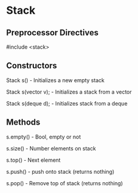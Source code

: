 # Stack

## Preprocessor Directives

#include \<stack\>

## Constructors

Stack<T> s() - Initializes a new empty stack

Stack<T> s(vector<T> v); - Initializes a stack from a vector

Stack<T> s(deque<T> d); - Initializes stack from a deque

## Methods

s.empty() - Bool, empty or not

s.size() - Number elements on stack

s.top() - Next element

s.push() - push onto stack (returns nothing)

s.pop() - Remove top of stack (returns nothing)

